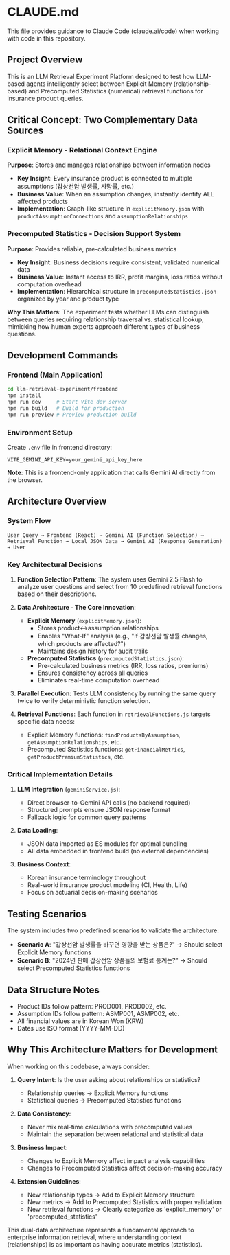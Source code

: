 # CLAUDE.md

This file provides guidance to Claude Code (claude.ai/code) when working with code in this repository.

## Project Overview

This is an LLM Retrieval Experiment Platform designed to test how LLM-based agents intelligently select between Explicit Memory (relationship-based) and Precomputed Statistics (numerical) retrieval functions for insurance product queries.

## Critical Concept: Two Complementary Data Sources

### Explicit Memory - Relational Context Engine
**Purpose**: Stores and manages relationships between information nodes
- **Key Insight**: Every insurance product is connected to multiple assumptions (갑상선암 발생률, 사망률, etc.)
- **Business Value**: When an assumption changes, instantly identify ALL affected products
- **Implementation**: Graph-like structure in `explicitMemory.json` with `productAssumptionConnections` and `assumptionRelationships`

### Precomputed Statistics - Decision Support System  
**Purpose**: Provides reliable, pre-calculated business metrics
- **Key Insight**: Business decisions require consistent, validated numerical data
- **Business Value**: Instant access to IRR, profit margins, loss ratios without computation overhead
- **Implementation**: Hierarchical structure in `precomputedStatistics.json` organized by year and product type

**Why This Matters**: The experiment tests whether LLMs can distinguish between queries requiring relationship traversal vs. statistical lookup, mimicking how human experts approach different types of business questions.

## Development Commands

### Frontend (Main Application)
```bash
cd llm-retrieval-experiment/frontend
npm install
npm run dev     # Start Vite dev server
npm run build   # Build for production
npm run preview # Preview production build
```

### Environment Setup
Create `.env` file in frontend directory:
```
VITE_GEMINI_API_KEY=your_gemini_api_key_here
```

**Note**: This is a frontend-only application that calls Gemini AI directly from the browser.

## Architecture Overview

### System Flow
```
User Query → Frontend (React) → Gemini AI (Function Selection) → Retrieval Function → Local JSON Data → Gemini AI (Response Generation) → User
```

### Key Architectural Decisions

1. **Function Selection Pattern**: The system uses Gemini 2.5 Flash to analyze user questions and select from 10 predefined retrieval functions based on their descriptions.

2. **Data Architecture - The Core Innovation**: 
   - **Explicit Memory** (`explicitMemory.json`): 
     - Stores product↔assumption relationships
     - Enables "What-If" analysis (e.g., "If 갑상선암 발생률 changes, which products are affected?")
     - Maintains design history for audit trails
   - **Precomputed Statistics** (`precomputedStatistics.json`): 
     - Pre-calculated business metrics (IRR, loss ratios, premiums)
     - Ensures consistency across all queries
     - Eliminates real-time computation overhead

3. **Parallel Execution**: Tests LLM consistency by running the same query twice to verify deterministic function selection.

4. **Retrieval Functions**: Each function in `retrievalFunctions.js` targets specific data needs:
   - Explicit Memory functions: `findProductsByAssumption`, `getAssumptionRelationships`, etc.
   - Precomputed Statistics functions: `getFinancialMetrics`, `getProductPremiumStatistics`, etc.

### Critical Implementation Details

1. **LLM Integration** (`geminiService.js`):
   - Direct browser-to-Gemini API calls (no backend required)
   - Structured prompts ensure JSON response format
   - Fallback logic for common query patterns

2. **Data Loading**:
   - JSON data imported as ES modules for optimal bundling
   - All data embedded in frontend build (no external dependencies)

3. **Business Context**: 
   - Korean insurance terminology throughout
   - Real-world insurance product modeling (CI, Health, Life)
   - Focus on actuarial decision-making scenarios

## Testing Scenarios

The system includes two predefined scenarios to validate the architecture:

- **Scenario A**: "갑상선암 발생률을 바꾸면 영향을 받는 상품은?" → Should select Explicit Memory functions
- **Scenario B**: "2024년 판매 갑상선암 상품들의 보험료 통계는?" → Should select Precomputed Statistics functions

## Data Structure Notes

- Product IDs follow pattern: PROD001, PROD002, etc.
- Assumption IDs follow pattern: ASMP001, ASMP002, etc.
- All financial values are in Korean Won (KRW)
- Dates use ISO format (YYYY-MM-DD)

## Why This Architecture Matters for Development

When working on this codebase, always consider:

1. **Query Intent**: Is the user asking about relationships or statistics?
   - Relationship queries → Explicit Memory functions
   - Statistical queries → Precomputed Statistics functions

2. **Data Consistency**: 
   - Never mix real-time calculations with precomputed values
   - Maintain the separation between relational and statistical data

3. **Business Impact**:
   - Changes to Explicit Memory affect impact analysis capabilities
   - Changes to Precomputed Statistics affect decision-making accuracy

4. **Extension Guidelines**:
   - New relationship types → Add to Explicit Memory structure
   - New metrics → Add to Precomputed Statistics with proper validation
   - New retrieval functions → Clearly categorize as 'explicit_memory' or 'precomputed_statistics'

This dual-data architecture represents a fundamental approach to enterprise information retrieval, where understanding context (relationships) is as important as having accurate metrics (statistics).